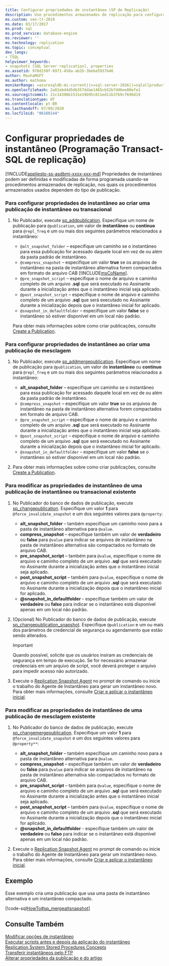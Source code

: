 ```yaml
---
title: Configurar propriedades de instantâneo (SP de Replicação)
description: Use procedimentos armazenados de replicação para configurar as propriedades de instantâneo para publicações transacionais ou de instantâneo.
ms.custom: seo-lt-2019
ms.date: 03/17/2017
ms.prod: sql
ms.prod_service: database-engine
ms.reviewer: ''
ms.technology: replication
ms.topic: conceptual
dev_langs:
- TSQL
helpviewer_keywords:
- snapshots [SQL Server replication], properties
ms.assetid: 978d150f-8971-458a-ab2b-3beba5937b46
author: MashaMSFT
ms.author: mathoma
monikerRange: =azuresqldb-mi-current||>=sql-server-2016||=sqlallproducts-allversions
ms.openlocfilehash: 2a81ebd4d5db357ddae1465cb52b7d46ee88efe1
ms.sourcegitcommit: 21c14308b1531e19b95c811ed11b37b9cf696d19
ms.translationtype: HT
ms.contentlocale: pt-BR
ms.lasthandoff: 07/09/2020
ms.locfileid: "86160144"
---
```

# <a name="configure-snapshot-properties-replication-transact-sql-programming"></a>Configurar propriedades de instantâneo (Programação Transact-SQL de replicação)
[!INCLUDE[appliesto-ss-asdbmi-xxxx-xxx-md](../../../includes/applies-to-version/sql-asdbmi.md)]
  Propriedades de instantâneo podem ser definidas e modificadas de forma programada usando-se procedimentos armazenados de replicação, nos quais os procedimentos armazenados usados dependem do tipo de publicação.  
  
### <a name="to-configure-snapshot-properties-when-creating-a-snapshot-or-transactional-publication"></a>Para configurar propriedades de instantâneo ao criar uma publicação de instantâneo ou transacional  
  
1.  No Publicador, execute [sp_addpublication](../../../relational-databases/system-stored-procedures/sp-addpublication-transact-sql.md). Especifique um nome de publicação para `@publication`, um valor de **instantâneo** ou **contínuo** para `@repl_freq` e um ou mais dos seguintes parâmetros relacionados a instantâneo:  
  
    -   `@alt_snapshot_folder` – especifique um caminho se o instantâneo para essa publicação for acessado daquele local em vez de ou além da pasta padrão de instantâneo.    
    -   `@compress_snapshot` – especifique um valor **true** se os arquivos de instantâneo na pasta de instantâneo alternativa forem compactados em formato de arquivo CAB [!INCLUDE[msCoName](../../../includes/msconame-md.md)].    
    -   `@pre_snapshot_script` – especifique o nome de arquivo e caminho completo de um arquivo **.sql** que será executado no Assinante durante a inicialização antes que o instantâneo inicial seja aplicado.    
    -   `@post_snapshot_script` – especifique o nome de arquivo e caminho completo de um arquivo **.sql** que será executado no Assinante durante a inicialização depois que o instantâneo inicial for aplicado.    
    -   `@snapshot_in_defaultfolder` – especifique um valor **false** se o instantâneo só estiver disponível em um local não padrão.  
  
     Para obter mais informações sobre como criar publicações, consulte [Create a Publication](../../../relational-databases/replication/publish/create-a-publication.md).  
  
### <a name="to-configure-snapshot-properties-when-creating-a-merge-publication"></a>Para configurar propriedades de instantâneo ao criar uma publicação de mesclagem  
  
1.  No Publicador, execute [sp_addmergepublication](../../../relational-databases/system-stored-procedures/sp-addmergepublication-transact-sql.md). Especifique um nome de publicação para `@publication`, um valor de **instantâneo** ou **contínuo** para `@repl_freq` e um ou mais dos seguintes parâmetros relacionados a instantâneo:  
  
    -   **alt_snapshot_folder** – especifique um caminho se o instantâneo para essa publicação for acessado daquele local em vez de ou além da pasta padrão de instantâneo.    
    -   `@compress_snapshot` – especifique um valor **true** se os arquivos de instantâneo na pasta de instantâneo alternativa forem compactados em formato de arquivo CAB.   
    -   `@pre_snapshot_script` – especifique o nome de arquivo e caminho completo de um arquivo **.sql** que será executado no Assinante durante a inicialização antes que o instantâneo inicial seja aplicado.    
    -   `@post_snapshot_script` – especifique o nome de arquivo e caminho completo de um arquivo **.sql** que será executado no Assinante durante a inicialização depois que o instantâneo inicial for aplicado.    
    -   `@snapshot_in_defaultfolder` – especifique um valor **false** se o instantâneo só estiver disponível em um local não padrão.  
  
2.  Para obter mais informações sobre como criar publicações, consulte [Create a Publication](../../../relational-databases/replication/publish/create-a-publication.md).  
  
### <a name="to-modify-snapshot-properties-of-an-existing-snapshot-or-transactional-publication"></a>Para modificar as propriedades de instantâneo de uma publicação de instantâneo ou transacional existente  
  
1.  No Publicador do banco de dados de publicação, execute [sp_changepublication](../../../relational-databases/system-stored-procedures/sp-changepublication-transact-sql.md). Especifique um valor **1** para `@force_invalidate_snapshot` e um dos seguintes valores para `@property`:  
  
    -   **alt_snapshot_folder** – também especifique um caminho novo para a pasta de instantâneo alternativa para `@value`.    
    -   **compress_snapshot** – especifique também um valor de **verdadeiro** ou **falso** para `@value` para indicar se arquivos de instantâneo na pasta de instantâneo alternativa são compactados no formato de arquivo CAB.    
    -   **pre_snapshot_script** – também para `@value`, especifique o nome de arquivo e caminho completo de um arquivo **.sql** que será executado no Assinante durante a inicialização antes que o instantâneo inicial seja aplicado.    
    -   **post_snapshot_script** – também para `@value`, especifique o nome de arquivo e caminho completo de um arquivo **.sql** que será executado no Assinante durante a inicialização depois que o instantâneo inicial for aplicado.    
    -   **@snapshot_in_defaultfolder** - especifique também um valor de **verdadeiro** ou **falso** para indicar se o instantâneo está disponível apenas em um local não padrão.  
  
2.  (Opcional) No Publicador do banco de dados de publicação, execute [sp_changepublication_snapshot](../../../relational-databases/system-stored-procedures/sp-changepublication-snapshot-transact-sql.md). Especifique `@publication` e um ou mais dos parâmetros de credencial de segurança ou agendamento que estão sendo alterados.  
  
    > [!IMPORTANT]  
    >  Quando possível, solicite que os usuários insiram as credenciais de segurança em tempo de execução. Se for necessário armazenar credenciais em um arquivo de script, você deverá proteger o arquivo para impedir acesso não autorizado.  
  
3.  Execute o [Replication Snapshot Agent](../../../relational-databases/replication/agents/replication-snapshot-agent.md) no prompt de comando ou inicie o trabalho do Agente de Instantâneo para gerar um instantâneo novo. Para obter mais informações, consulte [Criar e aplicar o instantâneo inicial](../../../relational-databases/replication/create-and-apply-the-initial-snapshot.md).  
  
### <a name="to-modify-snapshot-properties-of-an-existing-merge-publication"></a>Para modificar as propriedades de instantâneo de uma publicação de mesclagem existente  
  
1.  No Publicador do banco de dados de publicação, execute [sp_changemergepublication](../../../relational-databases/system-stored-procedures/sp-changemergepublication-transact-sql.md). Especifique um valor **1** para `@force_invalidate_snapshot` e um dos seguintes valores para `@property**`:  
  
    -   **alt_snapshot_folder** – também especifique um caminho novo para a pasta de instantâneo alternativa para `@value`.    
    -   **compress_snapshot** – especifique também um valor de **verdadeiro** ou **falso** para `@value` para indicar se arquivos de instantâneo na pasta de instantâneo alternativa são compactados no formato de arquivo CAB.    
    -   **pre_snapshot_script** – também para `@value`, especifique o nome de arquivo e caminho completo de um arquivo **.sql** que será executado no Assinante durante a inicialização antes que o instantâneo inicial seja aplicado.    
    -   **post_snapshot_script** – também para `@value`, especifique o nome de arquivo e caminho completo de um arquivo **.sql** que será executado no Assinante durante a inicialização depois que o instantâneo inicial for aplicado.    
    -   **@snapshot_in_defaultfolder** - especifique também um valor de **verdadeiro** ou **falso** para indicar se o instantâneo está disponível apenas em um local não padrão.  
  
2.  Execute o [Replication Snapshot Agent](../../../relational-databases/replication/agents/replication-snapshot-agent.md) no prompt de comando ou inicie o trabalho do Agente de Instantâneo para gerar um instantâneo novo. Para obter mais informações, consulte [Criar e aplicar o instantâneo inicial](../../../relational-databases/replication/create-and-apply-the-initial-snapshot.md).  
  
## <a name="example"></a>Exemplo  
 Esse exemplo cria uma publicação que usa uma pasta de instantâneo alternativa e um instantâneo compactado.  
  
 [!code-sql[HowTo#sp_mergealtsnapshot](../../../relational-databases/replication/codesnippet/tsql/configure-snapshot-prope_1.sql)]  
  
## <a name="see-also"></a>Consulte Também  
 [Modificar opções de instantâneo](../../../relational-databases/replication/snapshot-options.md)   
 [Executar scripts antes e depois da aplicação do instantâneo](../../../relational-databases/replication/snapshot-options.md#execute-scripts-before-and-after-snapshot-is-applied)   
 [Replication System Stored Procedures Concepts](../../../relational-databases/replication/concepts/replication-system-stored-procedures-concepts.md)   
 [Transferir instantâneos pelo FTP](../../../relational-databases/replication//publish/deliver-a-snapshot-through-ftp.md)   
 [Alterar propriedades da publicação e do artigo](../../../relational-databases/replication/publish/change-publication-and-article-properties.md)  
  
  
